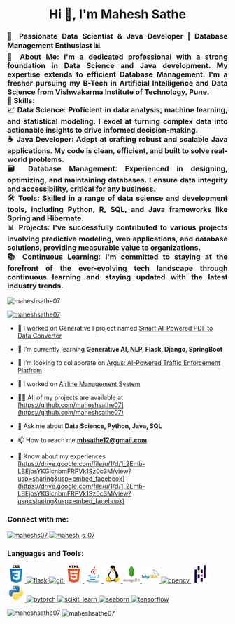 <h1 align="center">Hi 👋, I'm Mahesh Sathe</h1>
<h3 align="justify">🚀 Passionate Data Scientist & Java Developer | Database Management Enthusiast 📊 <br>📌 About Me: I'm a dedicated professional with a strong foundation in Data Science and Java development. My expertise extends to efficient Database Management. I'm a fresher pursuing my B-Tech in Artificial Intelligence and Data Science from Vishwakarma Institute of Technology, Pune. <br>💼 Skills: <br>📈 Data Science: Proficient in data analysis, machine learning, and statistical modeling. I excel at turning complex data into actionable insights to drive informed decision-making. <br>☕ Java Developer: Adept at crafting robust and scalable Java applications. My code is clean, efficient, and built to solve real-world problems. <br>🗃️ Database Management: Experienced in designing, optimizing, and maintaining databases. I ensure data integrity and accessibility, critical for any business. <br>🛠️ Tools: Skilled in a range of data science and development tools, including Python, R, SQL, and Java frameworks like Spring and Hibernate. <br>📊 Projects: I've successfully contributed to various projects involving predictive modeling, web applications, and database solutions, providing measurable value to organizations. <br>📚 Continuous Learning: I'm committed to staying at the forefront of the ever-evolving tech landscape through continuous learning and staying updated with the latest industry trends.</h3>

<p align="left"> <img src="https://komarev.com/ghpvc/?username=maheshsathe07&label=Profile%20views&color=0e75b6&style=flat" alt="maheshsathe07" /> </p>

<p align="left"> <a href="https://github.com/ryo-ma/github-profile-trophy"><img src="https://github-profile-trophy.vercel.app/?username=maheshsathe07" alt="maheshsathe07" /></a> </p>

- 🔭 I worked on Generative I project named [Smart AI-Powered PDF to Data Converter](https://github.com/maheshsathe07/AI-powered-PDF-to-Data-Converter)

- 🌱 I’m currently learning **Generative AI, NLP, Flask, Django, SpringBoot**

- 👯 I’m looking to collaborate on [Argus: AI-Powered Traffic Enforcement Platfrom](https://github.com/maheshsathe07/Argus-AI-powered-Traffic-Enforcement-Platform)

- 🤝 I worked on [Airline Management System](https://github.com/maheshsathe07/Airline-Management-System)

- 👨‍💻 All of my projects are available at [https://github.com/maheshsathe07](https://github.com/maheshsathe07)

- 💬 Ask me about **Data Science, Python, Java, SQL**

- 📫 How to reach me **mbsathe12@gmail.com**

- 📄 Know about my experiences [https://drive.google.com/file/u/1/d/1_2Emb-LBEjosYKGlcnbmFRPVk1Sz0c3M/view?usp=sharing&usp=embed_facebook](https://drive.google.com/file/u/1/d/1_2Emb-LBEjosYKGlcnbmFRPVk1Sz0c3M/view?usp=sharing&usp=embed_facebook)

<h3 align="left">Connect with me:</h3>
<p align="left">
<a href="https://linkedin.com/in/maheshs07" target="blank"><img align="center" src="https://raw.githubusercontent.com/rahuldkjain/github-profile-readme-generator/master/src/images/icons/Social/linked-in-alt.svg" alt="maheshs07" height="30" width="40" /></a>
<a href="https://www.leetcode.com/mahesh_s_07" target="blank"><img align="center" src="https://raw.githubusercontent.com/rahuldkjain/github-profile-readme-generator/master/src/images/icons/Social/leet-code.svg" alt="mahesh_s_07" height="30" width="40" /></a>
</p>

<h3 align="left">Languages and Tools:</h3>
<p align="left"> <a href="https://www.w3schools.com/css/" target="_blank" rel="noreferrer"> <img src="https://raw.githubusercontent.com/devicons/devicon/master/icons/css3/css3-original-wordmark.svg" alt="css3" width="40" height="40"/> </a> <a href="https://flask.palletsprojects.com/" target="_blank" rel="noreferrer"> <img src="https://www.vectorlogo.zone/logos/pocoo_flask/pocoo_flask-icon.svg" alt="flask" width="40" height="40"/> </a> <a href="https://git-scm.com/" target="_blank" rel="noreferrer"> <img src="https://www.vectorlogo.zone/logos/git-scm/git-scm-icon.svg" alt="git" width="40" height="40"/> </a> <a href="https://www.w3.org/html/" target="_blank" rel="noreferrer"> <img src="https://raw.githubusercontent.com/devicons/devicon/master/icons/html5/html5-original-wordmark.svg" alt="html5" width="40" height="40"/> </a> <a href="https://www.java.com" target="_blank" rel="noreferrer"> <img src="https://raw.githubusercontent.com/devicons/devicon/master/icons/java/java-original.svg" alt="java" width="40" height="40"/> </a> <a href="https://www.linux.org/" target="_blank" rel="noreferrer"> <img src="https://raw.githubusercontent.com/devicons/devicon/master/icons/linux/linux-original.svg" alt="linux" width="40" height="40"/> </a> <a href="https://www.mongodb.com/" target="_blank" rel="noreferrer"> <img src="https://raw.githubusercontent.com/devicons/devicon/master/icons/mongodb/mongodb-original-wordmark.svg" alt="mongodb" width="40" height="40"/> </a> <a href="https://www.mysql.com/" target="_blank" rel="noreferrer"> <img src="https://raw.githubusercontent.com/devicons/devicon/master/icons/mysql/mysql-original-wordmark.svg" alt="mysql" width="40" height="40"/> </a> <a href="https://opencv.org/" target="_blank" rel="noreferrer"> <img src="https://www.vectorlogo.zone/logos/opencv/opencv-icon.svg" alt="opencv" width="40" height="40"/> </a> <a href="https://pandas.pydata.org/" target="_blank" rel="noreferrer"> <img src="https://raw.githubusercontent.com/devicons/devicon/2ae2a900d2f041da66e950e4d48052658d850630/icons/pandas/pandas-original.svg" alt="pandas" width="40" height="40"/> </a> <a href="https://www.python.org" target="_blank" rel="noreferrer"> <img src="https://raw.githubusercontent.com/devicons/devicon/master/icons/python/python-original.svg" alt="python" width="40" height="40"/> </a> <a href="https://pytorch.org/" target="_blank" rel="noreferrer"> <img src="https://www.vectorlogo.zone/logos/pytorch/pytorch-icon.svg" alt="pytorch" width="40" height="40"/> </a> <a href="https://scikit-learn.org/" target="_blank" rel="noreferrer"> <img src="https://upload.wikimedia.org/wikipedia/commons/0/05/Scikit_learn_logo_small.svg" alt="scikit_learn" width="40" height="40"/> </a> <a href="https://seaborn.pydata.org/" target="_blank" rel="noreferrer"> <img src="https://seaborn.pydata.org/_images/logo-mark-lightbg.svg" alt="seaborn" width="40" height="40"/> </a> <a href="https://www.tensorflow.org" target="_blank" rel="noreferrer"> <img src="https://www.vectorlogo.zone/logos/tensorflow/tensorflow-icon.svg" alt="tensorflow" width="40" height="40"/> </a> </p>

<p><img align="left" src="https://github-readme-stats.vercel.app/api/top-langs?username=maheshsathe07&show_icons=true&locale=en&layout=compact" alt="maheshsathe07" /></p>

<p>&nbsp;<img align="center" src="https://github-readme-stats.vercel.app/api?username=maheshsathe07&show_icons=true&locale=en" alt="maheshsathe07" /></p>
